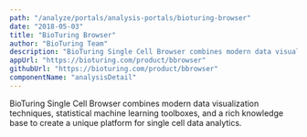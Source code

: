 ```yaml
---
path: "/analyze/portals/analysis-portals/bioturing-browser"
date: "2018-05-03"
title: "BioTuring Browser"
author: "BioTuring Team"
description: "BioTuring Single Cell Browser combines modern data visualization techniques, statistical machine learning toolboxes, and a rich knowledge base to create a unique platform for single cell data analytics."
appUrl: "https://bioturing.com/product/bbrowser"
githubUrl: "https://bioturing.com/product/bbrowser"
componentName: "analysisDetail"
---
```


BioTuring Single Cell Browser combines modern data visualization techniques, statistical machine learning toolboxes, and a rich knowledge base to create a unique platform for single cell data analytics.
